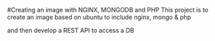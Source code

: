 #Creating an image with NGINX, MONGODB and PHP
This project is to create an image based on ubuntu to include nginx, mongo & php

and then develop a REST API to access a DB


